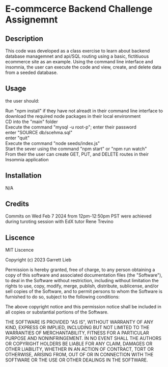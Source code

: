 # E-commcerce Backend Challenge Assignemnt

## Description

This code was developed as a class exercise to learn about backend database managemnet and api/SQL routing using a basic, fictitiuous ecommerce site as an example.
 Using the command line interface and insomnia, the user can execute the code and view, create, and delete data from a seeded database. 

<!-- <img src="README_assets/1.png" width="100%" height="100%">
<img src="README_assets/2.png" width="100%" height="100%">
<img src="README_assets/3.png" width="100%" height="100%"> -->



## Usage

the user should:

Run "npm install" if they have not alreadt in their command line interface to download the required node packages in their local environment <br>
CD into the "main" folder <br>
Execute the command "mysql -u root-p"; enter their password <br>
    enter "SOURCE db/scehma.sql" <br>
    enter "quit" <br>
Execute the command "node seeds/index.js" <br>
Start the sever using the command "npm start" or "npm run watch" <br>
From their the user can create GET, PUT, and DELETE routes in their Insomnia application 

## Installation

N/A

## Credits

Commits on Wed Feb 7 2024 from 12pm-12:50pm PST were achieved during turoting session with EdX tutor Rene Trevino


## Liscence

MIT Liscence

Copyright (c) 2023 Garrett Lieb

Permission is hereby granted, free of charge, to any person obtaining a copy of this software and associated documentation files (the "Software"), to deal in the Software without restriction, including without limitation the rights to use, copy, modify, merge, publish, distribute, sublicense, and/or sell copies of the Software, and to permit persons to whom the Software is furnished to do so, subject to the following conditions:

The above copyright notice and this permission notice shall be included in all copies or substantial portions of the Software.

THE SOFTWARE IS PROVIDED "AS IS", WITHOUT WARRANTY OF ANY KIND, EXPRESS OR IMPLIED, INCLUDING BUT NOT LIMITED TO THE WARRANTIES OF MERCHANTABILITY, FITNESS FOR A PARTICULAR PURPOSE AND NONINFRINGEMENT. IN NO EVENT SHALL THE AUTHORS OR COPYRIGHT HOLDERS BE LIABLE FOR ANY CLAIM, DAMAGES OR OTHER LIABILITY, WHETHER IN AN ACTION OF CONTRACT, TORT OR OTHERWISE, ARISING FROM, OUT OF OR IN CONNECTION WITH THE SOFTWARE OR THE USE OR OTHER DEALINGS IN THE SOFTWARE.